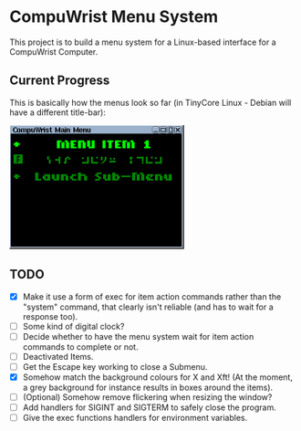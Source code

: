 # CompuWrist Menu System
This project is to build a menu system for a Linux-based interface for a CompuWrist Computer.

## Current Progress
This is basically how the menus look so far (in TinyCore Linux - Debian will have a different title-bar):

![TinyCore Screenshot](ss_tc.png)

## TODO
- [X] Make it use a form of exec for item action commands rather than the "system" command, that clearly isn't reliable (and has to wait for a response too).
- [ ] Some kind of digital clock?
- [ ] Decide whether to have the menu system wait for item action commands to complete or not.
- [ ] Deactivated Items.
- [ ] Get the Escape key working to close a Submenu.
- [X] Somehow match the background colours for X and Xft!  (At the moment, a grey background for instance results in boxes around the items).
- [ ] \(Optional) Somehow remove flickering when resizing the window?
- [ ] Add handlers for SIGINT and SIGTERM to safely close the program.
- [ ] Give the exec functions handlers for environment variables.
